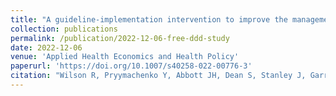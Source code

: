 ```yaml
---
title: "A guideline-implementation intervention to improve the management of low back pain in primary care: A difference-in-difference-in-differences analysis"
collection: publications
permalink: /publication/2022-12-06-free-ddd-study
date: 2022-12-06
venue: 'Applied Health Economics and Health Policy'
paperurl: 'https://doi.org/10.1007/s40258-022-00776-3'
citation: "Wilson R, Pryymachenko Y, Abbott JH, Dean S, Stanley J, Garrett S, Mathieson F, Dowell A, Darlow B. A guideline-implementation intervention to improve the management of low back pain in primary care: A difference-in-difference-in-differences analysis. Applied Health Economics and Health Policy;In press"
---
```

